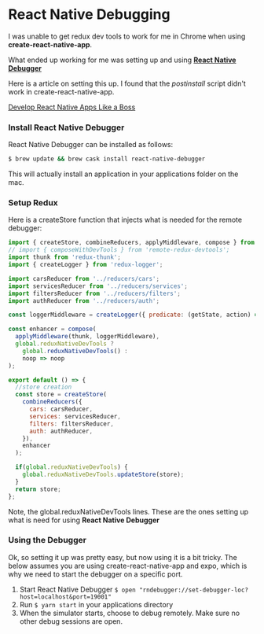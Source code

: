# React Native Debugging 

I was unable to get redux dev tools to work for me in Chrome when using **create-react-native-app**.

What ended up working for me was setting up and using **[React Native Debugger](https://github.com/jhen0409/react-native-debugger)**

Here is a article on setting this up.  I found that the *postinstall* script didn't work in create-react-native-app.

[Develop React Native Apps Like a Boss](https://medium.com/react-native-development/develop-react-native-redux-applications-like-a-boss-with-this-tool-ec84bed7af8)

### Install React Native Debugger

React Native Debugger can be installed as follows:

```bash
$ brew update && brew cask install react-native-debugger
```

This will actually install an application in your applications folder on the mac.

### Setup Redux

Here is a createStore function that injects what is needed for the remote debugger:

```Javascript
import { createStore, combineReducers, applyMiddleware, compose } from 'redux';
// import { composeWithDevTools } from 'remote-redux-devtools';
import thunk from 'redux-thunk';
import { createLogger } from 'redux-logger';

import carsReducer from '../reducers/cars';
import servicesReducer from '../reducers/services';
import filtersReducer from '../reducers/filters';
import authReducer from '../reducers/auth';

const loggerMiddleware = createLogger({ predicate: (getState, action) => __DEV__ });

const enhancer = compose(
  applyMiddleware(thunk, loggerMiddleware),
  global.reduxNativeDevTools ?
    global.reduxNativeDevTools() :
    noop => noop
);

export default () => {
  //store creation
  const store = createStore(
    combineReducers({
      cars: carsReducer,
      services: servicesReducer,
      filters: filtersReducer,
      auth: authReducer,
    }),
    enhancer
  );

  if(global.reduxNativeDevTools) {
    global.reduxNativeDevTools.updateStore(store);
  }
  return store;
};
```

Note, the global.reduxNativeDevTools lines.  These are the ones setting up what is need for using **React Native Debugger**

### Using the Debugger

Ok, so setting it up was pretty easy, but now using it is a bit tricky.  The below assumes you are using create-react-native-app and expo, which is why we need to start the debugger on a specific port.

1. Start React Native Debugger 
   `$ open "rndebugger://set-debugger-loc?host=localhost&port=19001"`
2. Run `$ yarn start` in your applications directory
3. When the simulator starts, choose to debug remotely.  Make sure no other debug sessions are open.


